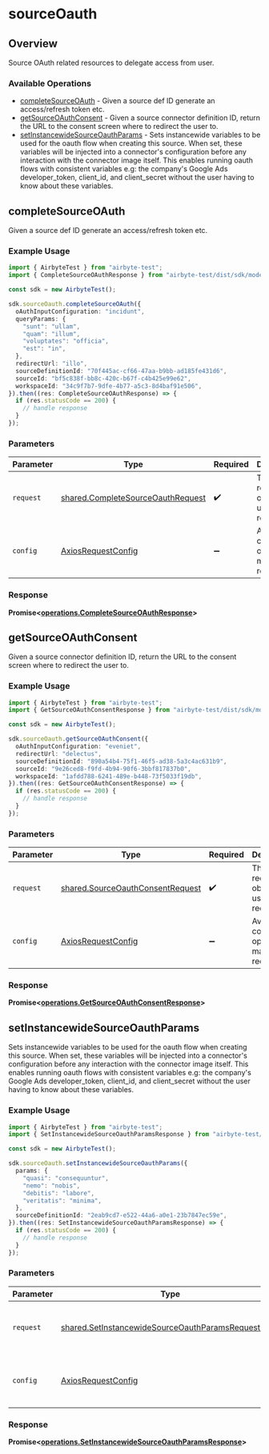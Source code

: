# sourceOauth

## Overview

Source OAuth related resources to delegate access from user.

### Available Operations

* [completeSourceOAuth](#completesourceoauth) - Given a source def ID generate an access/refresh token etc.
* [getSourceOAuthConsent](#getsourceoauthconsent) - Given a source connector definition ID, return the URL to the consent screen where to redirect the user to.
* [setInstancewideSourceOauthParams](#setinstancewidesourceoauthparams) - Sets instancewide variables to be used for the oauth flow when creating this source. When set, these variables will be injected into a connector's configuration before any interaction with the connector image itself. This enables running oauth flows with consistent variables e.g: the company's Google Ads developer_token, client_id, and client_secret without the user having to know about these variables.


## completeSourceOAuth

Given a source def ID generate an access/refresh token etc.

### Example Usage

```typescript
import { AirbyteTest } from "airbyte-test";
import { CompleteSourceOAuthResponse } from "airbyte-test/dist/sdk/models/operations";

const sdk = new AirbyteTest();

sdk.sourceOauth.completeSourceOAuth({
  oAuthInputConfiguration: "incidunt",
  queryParams: {
    "sunt": "ullam",
    "quam": "illum",
    "voluptates": "officia",
    "est": "in",
  },
  redirectUrl: "illo",
  sourceDefinitionId: "70f445ac-cf66-47aa-b9bb-ad185fe431d6",
  sourceId: "bf5c838f-bb8c-420c-b67f-c4b425e99e62",
  workspaceId: "34c9f7b7-9dfe-4b77-a5c3-8d4baf91e506",
}).then((res: CompleteSourceOAuthResponse) => {
  if (res.statusCode == 200) {
    // handle response
  }
});
```

### Parameters

| Parameter                                                                              | Type                                                                                   | Required                                                                               | Description                                                                            |
| -------------------------------------------------------------------------------------- | -------------------------------------------------------------------------------------- | -------------------------------------------------------------------------------------- | -------------------------------------------------------------------------------------- |
| `request`                                                                              | [shared.CompleteSourceOauthRequest](../../models/shared/completesourceoauthrequest.md) | :heavy_check_mark:                                                                     | The request object to use for the request.                                             |
| `config`                                                                               | [AxiosRequestConfig](https://axios-http.com/docs/req_config)                           | :heavy_minus_sign:                                                                     | Available config options for making requests.                                          |


### Response

**Promise<[operations.CompleteSourceOAuthResponse](../../models/operations/completesourceoauthresponse.md)>**


## getSourceOAuthConsent

Given a source connector definition ID, return the URL to the consent screen where to redirect the user to.

### Example Usage

```typescript
import { AirbyteTest } from "airbyte-test";
import { GetSourceOAuthConsentResponse } from "airbyte-test/dist/sdk/models/operations";

const sdk = new AirbyteTest();

sdk.sourceOauth.getSourceOAuthConsent({
  oAuthInputConfiguration: "eveniet",
  redirectUrl: "delectus",
  sourceDefinitionId: "890a54b4-75f1-46f5-ad38-5a3c4ac631b9",
  sourceId: "9e26ced8-f9fd-4b94-90f6-3bbf817837b0",
  workspaceId: "1afdd788-6241-489e-b448-73f5033f19db",
}).then((res: GetSourceOAuthConsentResponse) => {
  if (res.statusCode == 200) {
    // handle response
  }
});
```

### Parameters

| Parameter                                                                            | Type                                                                                 | Required                                                                             | Description                                                                          |
| ------------------------------------------------------------------------------------ | ------------------------------------------------------------------------------------ | ------------------------------------------------------------------------------------ | ------------------------------------------------------------------------------------ |
| `request`                                                                            | [shared.SourceOauthConsentRequest](../../models/shared/sourceoauthconsentrequest.md) | :heavy_check_mark:                                                                   | The request object to use for the request.                                           |
| `config`                                                                             | [AxiosRequestConfig](https://axios-http.com/docs/req_config)                         | :heavy_minus_sign:                                                                   | Available config options for making requests.                                        |


### Response

**Promise<[operations.GetSourceOAuthConsentResponse](../../models/operations/getsourceoauthconsentresponse.md)>**


## setInstancewideSourceOauthParams

Sets instancewide variables to be used for the oauth flow when creating this source. When set, these variables will be injected into a connector's configuration before any interaction with the connector image itself. This enables running oauth flows with consistent variables e.g: the company's Google Ads developer_token, client_id, and client_secret without the user having to know about these variables.


### Example Usage

```typescript
import { AirbyteTest } from "airbyte-test";
import { SetInstancewideSourceOauthParamsResponse } from "airbyte-test/dist/sdk/models/operations";

const sdk = new AirbyteTest();

sdk.sourceOauth.setInstancewideSourceOauthParams({
  params: {
    "quasi": "consequuntur",
    "nemo": "nobis",
    "debitis": "labore",
    "veritatis": "minima",
  },
  sourceDefinitionId: "2eab9cd7-e522-44a6-a0e1-23b7847ec59e",
}).then((res: SetInstancewideSourceOauthParamsResponse) => {
  if (res.statusCode == 200) {
    // handle response
  }
});
```

### Parameters

| Parameter                                                                                                                | Type                                                                                                                     | Required                                                                                                                 | Description                                                                                                              |
| ------------------------------------------------------------------------------------------------------------------------ | ------------------------------------------------------------------------------------------------------------------------ | ------------------------------------------------------------------------------------------------------------------------ | ------------------------------------------------------------------------------------------------------------------------ |
| `request`                                                                                                                | [shared.SetInstancewideSourceOauthParamsRequestBody](../../models/shared/setinstancewidesourceoauthparamsrequestbody.md) | :heavy_check_mark:                                                                                                       | The request object to use for the request.                                                                               |
| `config`                                                                                                                 | [AxiosRequestConfig](https://axios-http.com/docs/req_config)                                                             | :heavy_minus_sign:                                                                                                       | Available config options for making requests.                                                                            |


### Response

**Promise<[operations.SetInstancewideSourceOauthParamsResponse](../../models/operations/setinstancewidesourceoauthparamsresponse.md)>**

